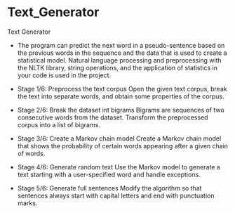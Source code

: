 # Text_Generator

Text Generator

- The program can predict the next word in a pseudo-sentence based on the previous words in the sequence and the data that is used to create a statistical model. Natural language processing and preprocessing with the NLTK 
  library, string operations, and the application of statistics in your code is used in the project.

- Stage 1/6: Preprocess the text corpus
  Open the given text corpus, break the text into separate words, and obtain some properties of the corpus.
- Stage 2/6: Break the dataset int bigrams
  Bigrams are sequences of two consecutive words from the dataset. Transform the preprocessed corpus into a list of bigrams.
- Stage 3/6: Create a Markov chain model
  Create a Markov chain model that shows the probability of certain words appearing after a given chain of words.
- Stage 4/6: Generate random text
  Use the Markov model to generate a text starting with a user-specified word and handle exceptions.
- Stage 5/6: Generate full sentences
  Modify the algorithm so that sentences always start with capital letters and end with punctuation marks.
